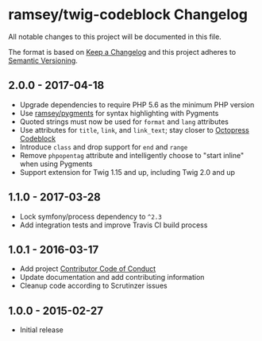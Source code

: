 # ramsey/twig-codeblock Changelog

All notable changes to this project will be documented in this file.

The format is based on [Keep a Changelog](http://keepachangelog.com/en/1.0.0/)
and this project adheres to [Semantic Versioning](http://semver.org/spec/v2.0.0.html).

## 2.0.0 - 2017-04-18

* Upgrade dependencies to require PHP 5.6 as the minimum PHP version
* Use [ramsey/pygments](https://github.com/ramsey/pygments) for syntax highlighting with Pygments
* Quoted strings must now be used for `format` and `lang` attributes
* Use attributes for `title`, `link`, and `link_text`; stay closer to [Octopress Codeblock](https://github.com/octopress/codeblock)
* Introduce `class` and drop support for `end` and `range`
* Remove `phpopentag` attribute and intelligently choose to "start inline" when using Pygments
* Support extension for Twig 1.15 and up, including Twig 2.0 and up

## 1.1.0 - 2017-03-28

* Lock symfony/process dependency to `^2.3`
* Add integration tests and improve Travis CI build process

## 1.0.1 - 2016-03-17

* Add project [Contributor Code of Conduct](https://github.com/ramsey/twig-codeblock/blob/master/CODE_OF_CONDUCT.md)
* Update documentation and add contributing information
* Cleanup code according to Scrutinzer issues

## 1.0.0 - 2015-02-27

* Initial release
